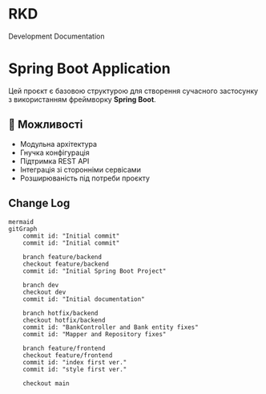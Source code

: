 # RKD
Development Documentation

# Spring Boot Application

Цей проєкт є базовою структурою для створення сучасного застосунку з використанням фреймворку **Spring Boot**.

## 🔧 Можливості

- Модульна архітектура
- Гнучка конфігурація
- Підтримка REST API
- Інтеграція зі сторонніми сервісами
- Розширюваність під потреби проєкту

## Change Log

```
mermaid 
gitGraph 
    commit id: "Initial commit" 
    commit id: "Initial commit" 
    
    branch feature/backend 
    checkout feature/backend 
    commit id: "Initial Spring Boot Project"
    
    branch dev 
    checkout dev 
    commit id: "Initial documentation" 
    
    branch hotfix/backend 
    checkout hotfix/backend 
    commit id: "BankController and Bank entity fixes" 
    commit id: "Mapper and Repository fixes" 
    
    branch feature/frontend 
    checkout feature/frontend 
    commit id: "index first ver."
    commit id: "style first ver." 
    
    checkout main 
```
